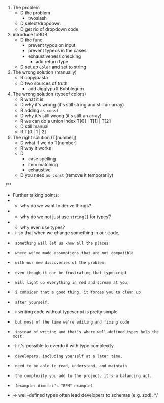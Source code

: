 1. The problem
    - D the problem
        - twoslash
    - D select/dropdown
    - D get rid of dropdown code
1. introduce toRGB
    - D the func
        - prevent typos on input
        - prevent typeos in the cases
        - exhaustiveness checking
            - add return type
    - D set up `Color` and set to string
1. The wrong solution (manually)
    - R copy/pasta
    - D two sources of truth
        - add Jigglypuff Bubblegum
1. The wrong solution (typeof colors)
    - R what it is
    - D why it's wrong (it's still string and still an array)
    - R adding `as const`
    - D why it's still wrong (it's still an array)
    - R we can do a union index T[0] | T[1] | T[2]
    - D still manual
    - R T[0 | 1 | 2]
1. The right solution (T[number])
    - D what if we do T[number]
    - R why it works
    - D
      - case spelling
      - item matching
      - exhaustive
    - D you need `as const` (remove it temporarily)



/**
 * Further talking points:
 * - why do we want to derive things?
 * - why do we not just use `string[]` for types?
 * - why even use types?
 *   -> so that when we change something in our code,
 *      something will let us know all the places
 *      where we've made assumptions that are not compatible
 *      with our new discoveries of the problem.
 *      even though it can be frustrating that typescript
 *      will light up everything in red and scream at you,
 *      i consider that a good thing. it forces you to clean up
 *      after yourself.
 *   -> writing code without typescript is pretty simple
 *      but most of the time we're editing and fixing code
 *      instead of writing and that's where well-defined types help the most.
 *   -> it's possible to overdo it with type complexity.
 *      developers, including yourself at a later time,
 *      need to be able to read, understand, and maintain
 *      the complexity you add to the project. it's a balancing act.
 *      (example: dimitri's "BEM" example)
 *   -> well-defined types often lead developers to schemas (e.g. zod).
 */
